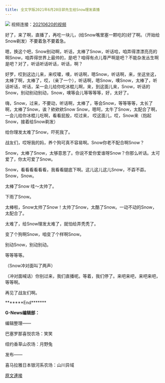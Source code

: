 ```yaml
---
title: 全文字版2021年6月20日郭先生给Snow理发直播
---
```


![](https://assets.gnews.org/wp-content/uploads/2021/06/2c6241e74f96fd825b063d2c15290b72_副本.jpg)
视频连接：[20210620的视频](https://gtv.org/video/id=60cfbb866e4b8a00c79dc5dc)

好了，来了啊，直播了，再吃一块儿，(给Snow嘴里塞一颗吃的)好了啊。（开始给Snow剃发）不要着急不要着急。

嗯，换这个吧，Snow别动啊，听话，太棒了Snow，听话哈，咱弄得漂漂亮亮的啊Snow，咱弄得世界上最帅的，是吧？咱得有点儿尊严啊是吧？不能杂发丛生啊是吧？对了，听话听话听话，听话，啊？

好罗，哎到这边儿来，来哎嚯，噢，听话啊，嗯Snow，听话啊，来，坐这坐这，太棒了啊，太棒了，哎，（亲了一个），听话啊，嗯Snow，噢Snow，太棒了，听话听话，听话，呆一会儿给你吃冰棍儿啊，来，到这面儿来，Snow，听话的Snow，别动别动别动，Snow，噢等会儿等等等等，好，太好了。

嗨，Snow，过来，不要动，听话啊，太棒了，等会Snow，等等等等，太长了啊，太棒了Snow，诶？欸欸欸Snow Snow，嗯呵，太牛了Snow，太配合了啊，一会儿给你冰棍儿吃啊，看看屁股，哎过来， 哎这面儿，哎，Snow来（抱起Snow，接着给Snow剃发）

给你理发太难了Snow，吓死我了。

战友们，哎呀我的妈，养个狗可真不容易啊。Snow你老不配合啊Snow？

Snow，太棒了Snow，太够意思了。你说不爱你爱谁呀Snow？你那么听话。太可爱了，你太可爱了Snow。

Snow，看看看看看看，我看看腿底下啊。这儿这儿这儿Snow，不孬不孬。Snow，Snow。

太棒了Snow 哇～太帅了。

下雨了Snow。

太棒啦，Snow太帅了Snow！太帅了Snow，太酷了Snow。一动不动的Snow，太配合了。

太难了，给Snow理发太难了，就怕给弄秃秃了。

变了个狗啊Snow，咱变了个样啊Snow。

别动Snow，别动别动。

等等等等。

（Snow冲对面叫了两声）

（冲对面喊话）你别过来，我们直播呢。等着，我们停了。来吧来吧，来吧来吧，等等啊。

再见了战友们啊。

\*\*\*\*\*\*\*End\*\*\*\*\*\*\*

**G-News编辑部：**

编辑整理——

巴塞罗那喜悦农场：笑笑

纽约香草山农场：月野兔

发布——

喜马拉雅日本银河系农场：山川异域

[原文連接](https://gnews.org/zh-hans/1338460/)